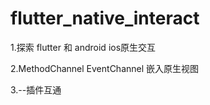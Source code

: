# flutter_native_interact

1.探索 flutter 和 android ios原生交互

2.MethodChannel EventChannel 嵌入原生视图

3.--插件互通


